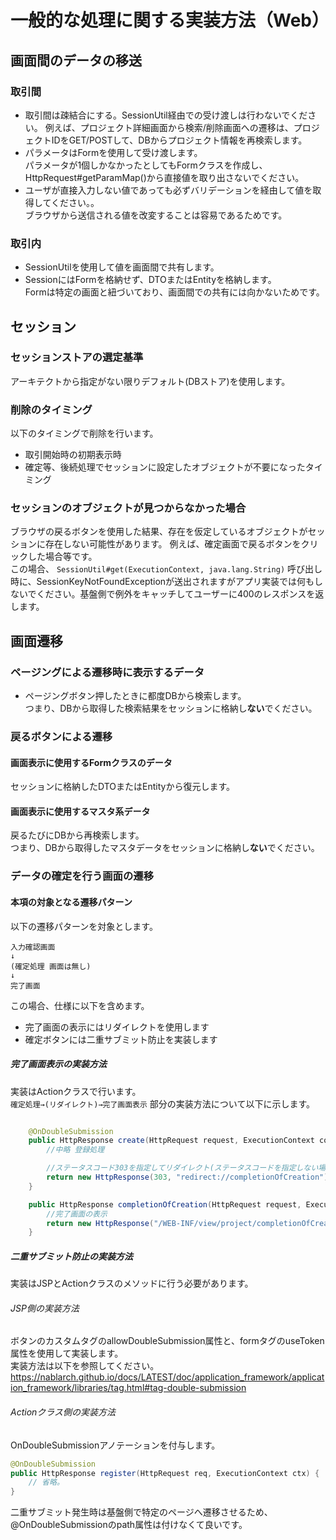 # 一般的な処理に関する実装方法（Web）

## 画面間のデータの移送

### 取引間

- 取引間は疎結合にする。SessionUtil経由での受け渡しは行わないでください。
  例えば、プロジェクト詳細画面から検索/削除画面への遷移は、プロジェクトIDをGET/POSTして、DBからプロジェクト情報を再検索します。
- パラメータはFormを使用して受け渡します。  
  パラメータが1個しかなかったとしてもFormクラスを作成し、HttpRequest#getParamMap()から直接値を取り出さないでください。
- ユーザが直接入力しない値であっても必ずバリデーションを経由して値を取得してください。。  
  ブラウザから送信される値を改変することは容易であるためです。

### 取引内

- SessionUtilを使用して値を画面間で共有します。
- SessionにはFormを格納せず、DTOまたはEntityを格納します。  
  Formは特定の画面と紐づいており、画面間での共有には向かないためです。

## セッション

### セッションストアの選定基準

アーキテクトから指定がない限りデフォルト(DBストア)を使用します。

### 削除のタイミング

以下のタイミングで削除を行います。
- 取引開始時の初期表示時
- 確定等、後続処理でセッションに設定したオブジェクトが不要になったタイミング

### セッションのオブジェクトが見つからなかった場合

ブラウザの戻るボタンを使用した結果、存在を仮定しているオブジェクトがセッションに存在しない可能性があります。  例えば、確定画面で戻るボタンをクリックした場合等です。  
この場合、 `SessionUtil#get(ExecutionContext, java.lang.String)` 呼び出し時に、SessionKeyNotFoundExceptionが送出されますがアプリ実装では何もしないでください。基盤側で例外をキャッチしてユーザーに400のレスポンスを返します。

## 画面遷移

### ページングによる遷移時に表示するデータ
- ページングボタン押したときに都度DBから検索します。  
  つまり、DBから取得した検索結果をセッションに格納し**ない**でください。

### 戻るボタンによる遷移

#### 画面表示に使用するFormクラスのデータ

セッションに格納したDTOまたはEntityから復元します。

#### 画面表示に使用するマスタ系データ

戻るたびにDBから再検索します。  
つまり、DBから取得したマスタデータをセッションに格納し**ない**でください。


### データの確定を行う画面の遷移

#### 本項の対象となる遷移パターン

以下の遷移パターンを対象とします。
```
入力確認画面
↓
(確定処理 画面は無し)
↓
完了画面
```

この場合、仕様に以下を含めます。
- 完了画面の表示にはリダイレクトを使用します
- 確定ボタンには二重サブミット防止を実装します

##### 完了画面表示の実装方法

実装はActionクラスで行います。  
`確定処理→(リダイレクト)→完了画面表示` 部分の実装方法について以下に示します。

````java

    @OnDoubleSubmission
    public HttpResponse create(HttpRequest request, ExecutionContext context) {
        //中略 登録処理

        //ステータスコード303を指定してリダイレクト(ステータスコードを指定しない場合302になる)
        return new HttpResponse(303, "redirect://completionOfCreation");
    }

    public HttpResponse completionOfCreation(HttpRequest request, ExecutionContext context) {
        //完了画面の表示
        return new HttpResponse("/WEB-INF/view/project/completionOfCreation.jsp");
    }
````


##### 二重サブミット防止の実装方法

実装はJSPとActionクラスのメソッドに行う必要があります。

###### JSP側の実装方法

ボタンのカスタムタグのallowDoubleSubmission属性と、formタグのuseToken属性を使用して実装します。  
実装方法は以下を参照してください。  
https://nablarch.github.io/docs/LATEST/doc/application_framework/application_framework/libraries/tag.html#tag-double-submission

###### Actionクラス側の実装方法

OnDoubleSubmissionアノテーションを付与します。
````java
@OnDoubleSubmission
public HttpResponse register(HttpRequest req, ExecutionContext ctx) {
    // 省略。
}
````

二重サブミット発生時は基盤側で特定のページへ遷移させるため、@OnDoubleSubmissionのpath属性は付けなくて良いです。